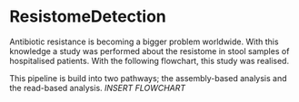 # ResistomeDetection

Antibiotic resistance is becoming a bigger problem worldwide. 
With this knowledge a study was performed about the resistome in stool samples of hospitalised patients. 
With the following flowchart, this study was realised. 

This pipeline is build into two pathways; the assembly-based analysis and the read-based analysis. 
*INSERT FLOWCHART* 

